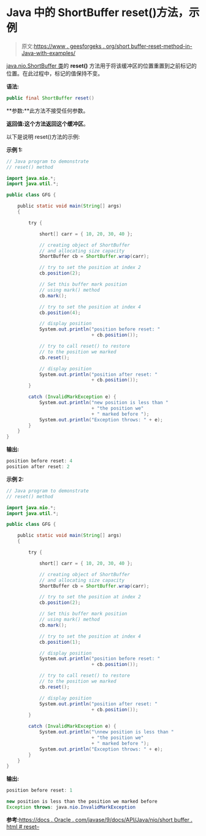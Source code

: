 # Java 中的 ShortBuffer reset()方法，示例

> 原文:[https://www . geesforgeks . org/short buffer-reset-method-in-Java-with-examples/](https://www.geeksforgeeks.org/shortbuffer-reset-method-in-java-with-examples/)

[java.nio.ShortBuffer 类](https://www.geeksforgeeks.org/tag/java-shortbuffer/)的 **reset()** 方法用于将该缓冲区的位置重置到之前标记的位置。在此过程中，标记的值保持不变。

**语法:**

```java
public final ShortBuffer reset()
```

**参数:**此方法不接受任何参数。

**返回值:**这个方法返回这个**缓冲区**。

以下是说明 reset()方法的示例:

**示例 1:**

```java
// Java program to demonstrate
// reset() method

import java.nio.*;
import java.util.*;

public class GFG {

    public static void main(String[] args)
    {

        try {

            short[] carr = { 10, 20, 30, 40 };

            // creating object of ShortBuffer
            // and allocating size capacity
            ShortBuffer cb = ShortBuffer.wrap(carr);

            // try to set the position at index 2
            cb.position(2);

            // Set this buffer mark position
            // using mark() method
            cb.mark();

            // try to set the position at index 4
            cb.position(4);

            // display position
            System.out.println("position before reset: "
                               + cb.position());

            // try to call reset() to restore
            // to the position we marked
            cb.reset();

            // display position
            System.out.println("position after reset: "
                               + cb.position());
        }

        catch (InvalidMarkException e) {
            System.out.println("new position is less than "
                               + "the position we"
                               + " marked before ");
            System.out.println("Exception throws: " + e);
        }
    }
}
```

**输出:**

```java
position before reset: 4
position after reset: 2

```

**示例 2:**

```java
// Java program to demonstrate
// reset() method

import java.nio.*;
import java.util.*;

public class GFG {

    public static void main(String[] args)
    {

        try {

            short[] carr = { 10, 20, 30, 40 };

            // creating object of ShortBuffer
            // and allocating size capacity
            ShortBuffer cb = ShortBuffer.wrap(carr);

            // try to set the position at index 2
            cb.position(2);

            // Set this buffer mark position
            // using mark() method
            cb.mark();

            // try to set the position at index 4
            cb.position(1);

            // display position
            System.out.println("position before reset: "
                               + cb.position());

            // try to call reset() to restore
            // to the position we marked
            cb.reset();

            // display position
            System.out.println("position after reset: "
                               + cb.position());
        }

        catch (InvalidMarkException e) {
            System.out.println("\nnew position is less than "
                               + "the position we"
                               + " marked before ");
            System.out.println("Exception throws: " + e);
        }
    }
}
```

**输出:**

```java
position before reset: 1

new position is less than the position we marked before 
Exception throws: java.nio.InvalidMarkException

```

**参考:**[https://docs . Oracle . com/javase/9/docs/API/Java/nio/short buffer . html # reset–](https://docs.oracle.com/javase/9/docs/api/java/nio/ShortBuffer.html#reset--)